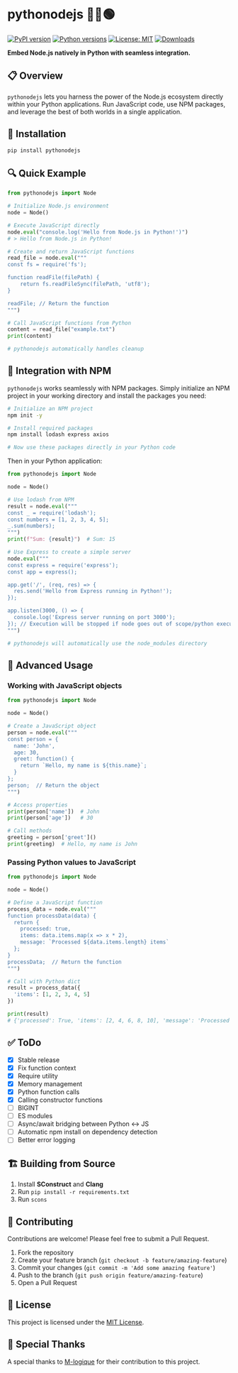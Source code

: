 # pythonodejs 🐍➕🟢

[![PyPI version](https://img.shields.io/pypi/v/pythonodejs.svg)](https://pypi.org/project/pythonodejs/)
[![Python versions](https://img.shields.io/pypi/pyversions/pythonodejs.svg)](https://pypi.org/project/pythonodejs/)
[![License: MIT](https://img.shields.io/badge/License-MIT-yellow.svg)](https://opensource.org/licenses/MIT)
[![Downloads](https://img.shields.io/pypi/dm/pythonodejs.svg)](https://pypi.org/project/pythonodejs/)

**Embed Node.js natively in Python with seamless integration.**

## 📋 Overview

`pythonodejs` lets you harness the power of the Node.js ecosystem directly within your Python applications. Run JavaScript code, use NPM packages, and leverage the best of both worlds in a single application.

## 🚀 Installation

```bash
pip install pythonodejs
```

## 🔍 Quick Example

```python
from pythonodejs import Node

# Initialize Node.js environment
node = Node()

# Execute JavaScript directly
node.eval("console.log('Hello from Node.js in Python!')")
# > Hello from Node.js in Python!

# Create and return JavaScript functions
read_file = node.eval("""
const fs = require('fs');

function readFile(filePath) {
    return fs.readFileSync(filePath, 'utf8');
}

readFile; // Return the function
""")

# Call JavaScript functions from Python
content = read_file("example.txt")
print(content)

# pythonodejs automatically handles cleanup
```

## 🔄 Integration with NPM

`pythonodejs` works seamlessly with NPM packages. Simply initialize an NPM project in your working directory and install the packages you need:

```bash
# Initialize an NPM project
npm init -y

# Install required packages
npm install lodash express axios

# Now use these packages directly in your Python code
```

Then in your Python application:

```python
from pythonodejs import Node

node = Node()

# Use lodash from NPM
result = node.eval("""
const _ = require('lodash');
const numbers = [1, 2, 3, 4, 5];
_.sum(numbers);
""")
print(f"Sum: {result}")  # Sum: 15

# Use Express to create a simple server
node.eval("""
const express = require('express');
const app = express();

app.get('/', (req, res) => {
  res.send('Hello from Express running in Python!');
});

app.listen(3000, () => {
  console.log('Express server running on port 3000');
}); // Execution will be stopped if node goes out of scope/python execution ends
""")

# pythonodejs will automatically use the node_modules directory
```

## 🔧 Advanced Usage

### Working with JavaScript objects

```python
from pythonodejs import Node

node = Node()

# Create a JavaScript object
person = node.eval("""
const person = {
  name: 'John',
  age: 30,
  greet: function() {
    return `Hello, my name is ${this.name}`;
  }
};
person;  // Return the object
""")

# Access properties
print(person['name'])  # John
print(person['age'])   # 30

# Call methods
greeting = person['greet']()
print(greeting)  # Hello, my name is John
```

### Passing Python values to JavaScript

```python
from pythonodejs import Node

node = Node()

# Define a JavaScript function
process_data = node.eval("""
function processData(data) {
  return {
    processed: true,
    items: data.items.map(x => x * 2),
    message: `Processed ${data.items.length} items`
  };
}
processData;  // Return the function
""")

# Call with Python dict
result = process_data({
  'items': [1, 2, 3, 4, 5]
})

print(result)  
# {'processed': True, 'items': [2, 4, 6, 8, 10], 'message': 'Processed 5 items'}
```

## ✅ ToDo

* [x] Stable release
* [x] Fix function context
* [x] Require utility
* [x] Memory management
* [x] Python function calls
* [x] Calling constructor functions
* [ ] BIGINT
* [ ] ES modules
* [ ] Async/await bridging between Python ↔ JS
* [ ] Automatic npm install on dependency detection
* [ ] Better error logging

## 🏗️ Building from Source

1. Install **SConstruct** and **Clang**
2. Run `pip install -r requirements.txt`
3. Run `scons`

## 🤝 Contributing

Contributions are welcome! Please feel free to submit a Pull Request.

1. Fork the repository
2. Create your feature branch (`git checkout -b feature/amazing-feature`)
3. Commit your changes (`git commit -m 'Add some amazing feature'`)
4. Push to the branch (`git push origin feature/amazing-feature`)
5. Open a Pull Request

## 📜 License

This project is licensed under the [MIT License](LICENSE).

## 🙏 Special Thanks

A special thanks to [M-logique](https://github.com/M-logique) for their contribution to this project.
